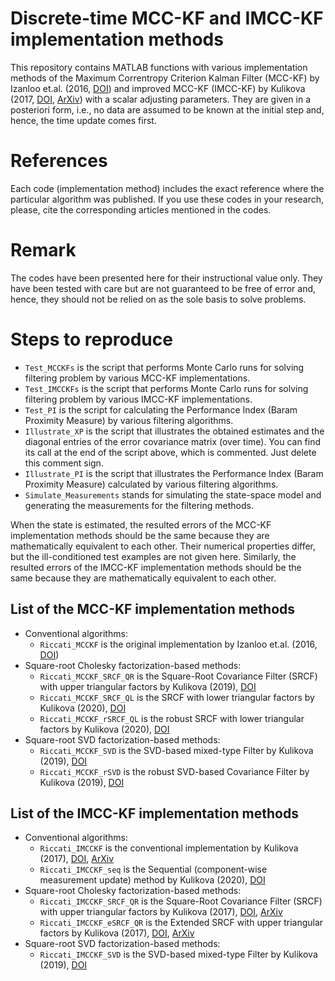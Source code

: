 # Discrete-time MCC-KF and IMCC-KF implementation methods
This repository contains MATLAB functions with various implementation methods of the Maximum Correntropy Criterion Kalman Filter (MCC-KF) by Izanloo et.al. (2016, <a href="https://doi.org/10.1109/CISS.2016.7460553">DOI</a>) and improved MCC-KF (IMCC-KF) by Kulikova (2017, <a href="https://doi.org/10.1016/j.sysconle.2017.07.016">DOI</a>, <a href="https://arxiv.org/abs/1610.00257">ArXiv</a>) with a scalar adjusting parameters. They are given in a posteriori form, i.e., no data are assumed to be known at the initial step and, hence, the time update comes first.
# References
Each code (implementation method) includes the exact reference where the particular algorithm was published. 
If you use these codes in your research, please, cite the corresponding articles mentioned in the codes.  

# Remark
The codes have been presented here for their instructional value only. They have been tested with care but are not guaranteed to be free of error and, hence, they should not be relied on as the sole basis to solve problems. 

# Steps to reproduce
- `Test_MCCKFs` is the script that performs Monte Carlo runs for solving filtering problem by various MCC-KF implementations.
- `Test_IMCCKFs` is the script that performs Monte Carlo runs for solving filtering problem by various IMCC-KF implementations.
- `Test_PI` is the script for calculating the Performance Index (Baram Proximity Measure) by various filtering algorithms. 
- `Illustrate_XP` is the script that illustrates the obtained estimates and the diagonal entries of the error covariance matrix (over time). You can find its call at the end of the script above, which is commented. Just delete this comment sign.
- `Illustrate_PI` is the script that illustrates the Performance Index (Baram Proximity Measure) calculated by various filtering algorithms. 
- `Simulate_Measurements` stands for simulating the state-space model and generating the measurements for the filtering methods.

When the state is estimated, the resulted errors of the MCC-KF implementation methods should be the same because they are mathematically equivalent to each other. Their numerical properties differ, but the ill-conditioned test examples are not given here. Similarly, the resulted errors of the IMCC-KF implementation methods should be the same because they are mathematically equivalent to each other. 

## List of the MCC-KF implementation methods
- Conventional algorithms:
  - `Riccati_MCCKF` is the original implementation by Izanloo et.al. (2016, <a href="https://doi.org/10.1109/CISS.2016.7460553">DOI</a>)
- Square-root Cholesky factorization-based methods:
  - `Riccati_MCCKF_SRCF_QR`   is the Square-Root Covariance Filter (SRCF) with upper triangular factors by Kulikova (2019), <a href="https://doi.org/10.1016/j.sigpro.2019.03.003">DOI</a> 
  - `Riccati_MCCKF_SRCF_QL`   is the SRCF with lower triangular factors by Kulikova (2020), <a href="https://doi.org/10.1016/j.ifacol.2020.12.264">DOI</a>
  - `Riccati_MCCKF_rSRCF_QL`  is the robust SRCF with lower triangular factors by Kulikova (2020), <a href="https://doi.org/10.1016/j.ifacol.2020.12.264">DOI</a> 
- Square-root SVD factorization-based methods:
  - `Riccati_MCCKF_SVD`    is the SVD-based mixed-type Filter by Kulikova (2019), <a href="https://doi.org/10.1016/j.sigpro.2019.03.003">DOI</a>
  - `Riccati_MCCKF_rSVD`   is the robust SVD-based Covariance Filter by Kulikova (2019), <a href="https://doi.org/10.1016/j.sigpro.2019.03.003">DOI</a>

## List of the IMCC-KF implementation methods
- Conventional algorithms:
  - `Riccati_IMCCKF` is the conventional implementation by Kulikova (2017), <a href="https://doi.org/10.1016/j.sysconle.2017.07.016">DOI</a>, <a href="https://arxiv.org/abs/1610.00257">ArXiv</a>
  - `Riccati_IMCCKF_seq` is the Sequential (component-wise measurement update) method by Kulikova (2020), <a href="https://doi.org/10.1002/asjc.1865">DOI</a>
- Square-root Cholesky factorization-based methods:
  - `Riccati_IMCCKF_SRCF_QR` is the Square-Root Covariance Filter (SRCF) with upper triangular factors by Kulikova (2017), <a href="https://doi.org/10.1016/j.sysconle.2017.07.016">DOI</a>, <a href="https://arxiv.org/abs/1610.00257">ArXiv</a>
  - `Riccati_IMCCKF_eSRCF_QR` is the Extended SRCF with upper triangular factors by Kulikova (2017), <a href="https://doi.org/10.1016/j.sysconle.2017.07.016">DOI</a>, <a href="https://arxiv.org/abs/1610.00257">ArXiv</a>
- Square-root SVD factorization-based methods:
  - `Riccati_IMCCKF_SVD` is the SVD-based mixed-type Filter by Kulikova (2019), <a href="https://doi.org/10.1016/j.sigpro.2019.03.003">DOI</a>

